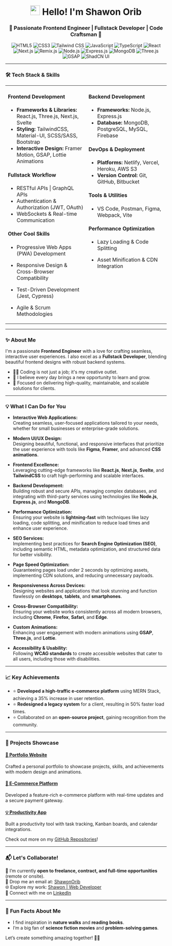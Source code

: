 <h1 align="center">
  <img src="https://emojis.slackmojis.com/emojis/images/1643514595/23132/laptop_parrot.gif?1643514595" width="30"/> 
  Hello! I'm Shawon Orib
</h1>

<h3 align="center">🚀 Passionate Frontend Engineer | Fullstack Developer | Code Craftsman 🚀</h3>

<p align="center">
  <img src="https://img.shields.io/badge/HTML5-E34F26?style=flat-square&logo=html5&logoColor=white" alt="HTML5"/>
  <img src="https://img.shields.io/badge/CSS3-1572B6?style=flat-square&logo=css3&logoColor=white" alt="CSS3"/>
  <img src="https://img.shields.io/badge/Tailwind_CSS-38B2AC?style=flat-square&logo=tailwind-css&logoColor=white" alt="Tailwind CSS"/>
  <img src="https://img.shields.io/badge/JavaScript-F7DF1E?style=flat-square&logo=javascript&logoColor=black" alt="JavaScript"/>
  <img src="https://img.shields.io/badge/TypeScript-007ACC?style=flat-square&logo=typescript&logoColor=white" alt="TypeScript"/>
  <img src="https://img.shields.io/badge/React-61DAFB?style=flat-square&logo=react&logoColor=black" alt="React"/>
  <img src="https://img.shields.io/badge/Next.js-000000?style=flat-square&logo=nextdotjs&logoColor=white" alt="Next.js"/>
  <img src="https://img.shields.io/badge/Remix-121212?style=flat-square&logo=remix&logoColor=white" alt="Remix.js"/>
  <img src="https://img.shields.io/badge/Node.js-339933?style=flat-square&logo=nodedotjs&logoColor=white" alt="Node.js"/>
  <img src="https://img.shields.io/badge/Express.js-404D59?style=flat-square&logo=express&logoColor=white" alt="Express.js"/>
  <img src="https://img.shields.io/badge/MongoDB-47A248?style=flat-square&logo=mongodb&logoColor=white" alt="MongoDB"/>
  <img src="https://img.shields.io/badge/Three.js-000000?style=flat-square&logo=three.js&logoColor=white" alt="Three.js"/>
  <img src="https://img.shields.io/badge/GSAP-88CE02?style=flat-square&logo=greensock&logoColor=white" alt="GSAP"/>
  <img src="https://img.shields.io/badge/ShadCN_UI-1A202C?style=flat-square&logo=shadcnui&logoColor=white" alt="ShadCN UI"/>
</p>


---

### 🛠️ **Tech Stack & Skills**

<div align="center">

<table>
  <tr>
    <td valign="top" width="50%">
      
#### **Frontend Development**
- **Frameworks & Libraries:** React.js, Three.js, Next.js, Svelte  
- **Styling:** TailwindCSS, Material-UI, SCSS/SASS, Bootstrap  
- **Interactive Design:** Framer Motion, GSAP, Lottie Animations  
      
#### **Fullstack Workflow**
- RESTful APIs | GraphQL APIs  
- Authentication & Authorization (JWT, OAuth)  
- WebSockets & Real-time Communication  

#### **Other Cool Skills**
- Progressive Web Apps (PWA) Development  
- Responsive Design & Cross-Browser Compatibility  
- Test-Driven Development (Jest, Cypress)  
- Agile & Scrum Methodologies  

    </td>
    <td valign="top" width="50%">
      
#### **Backend Development**
- **Frameworks:** Node.js, Express.js  
- **Database:** MongoDB, PostgreSQL, MySQL, Firebase  

#### **DevOps & Deployment**
- **Platforms:** Netlify, Vercel, Heroku, AWS S3  
- **Version Control:** Git, GitHub, Bitbucket  

#### **Tools & Utilities**
- VS Code, Postman, Figma, Webpack, Vite  

#### **Performance Optimization**
- Lazy Loading & Code Splitting  
- Asset Minification & CDN Integration  

    </td>
  </tr>
</table>

</div>

---


### ✨ **About Me**

I'm a passionate **Frontend Engineer** with a love for crafting seamless, interactive user experiences. I also excel as a **Fullstack Developer**, blending beautiful frontend designs with robust backend systems.

- 🧑‍💻 Coding is not just a job; it's my creative outlet.  
- 🌱 I believe every day brings a new opportunity to learn and grow.  
- 🎯 Focused on delivering high-quality, maintainable, and scalable solutions for clients.  

---

### 💡 **What I Can Do for You**

- **Interactive Web Applications:**  
  Creating seamless, user-focused applications tailored to your needs, whether for small businesses or enterprise-grade solutions.  

- **Modern UI/UX Design:**  
  Designing beautiful, functional, and responsive interfaces that prioritize the user experience with tools like **Figma**, **Framer**, and advanced **CSS animations**.  

- **Frontend Excellence:**  
  Leveraging cutting-edge frameworks like **React.js**, **Next.js**, **Svelte**, and **TailwindCSS** to craft high-performing and scalable interfaces.  

- **Backend Development:**  
  Building robust and secure APIs, managing complex databases, and integrating with third-party services using technologies like **Node.js**, **Express.js**, and **MongoDB**.  

- **Performance Optimization:**  
  Ensuring your website is **lightning-fast** with techniques like lazy loading, code splitting, and minification to reduce load times and enhance user experience.  

- **SEO Services:**  
  Implementing best practices for **Search Engine Optimization (SEO)**, including semantic HTML, metadata optimization, and structured data for better visibility.  

- **Page Speed Optimization:**  
  Guaranteeing pages load under 2 seconds by optimizing assets, implementing CDN solutions, and reducing unnecessary payloads.  

- **Responsiveness Across Devices:**  
  Designing websites and applications that look stunning and function flawlessly on **desktops**, **tablets**, and **smartphones**.  

- **Cross-Browser Compatibility:**  
  Ensuring your website works consistently across all modern browsers, including **Chrome**, **Firefox**, **Safari**, and **Edge**.  

- **Custom Animations:**  
  Enhancing user engagement with modern animations using **GSAP**, **Three.js**, and **Lottie**.  

- **Accessibility & Usability:**  
  Following **WCAG standards** to create accessible websites that cater to all users, including those with disabilities.  


---

### 📈 **Key Achievements**

- ⭐ **Developed a high-traffic e-commerce platform** using MERN Stack, achieving a 35% increase in user retention.  
- ⭐ **Redesigned a legacy system** for a client, resulting in 50% faster load times.  
- ⭐ Collaborated on an **open-source project**, gaining recognition from the community.  

---

### 🌟 **Projects Showcase**

#### [🔗 Portfolio Website](https://shawon-taupe.vercel.app/)  
Crafted a personal portfolio to showcase projects, skills, and achievements with modern design and animations.

#### [🛒 E-Commerce Platform](https://github.com/username/ecommerce-project)  
Developed a feature-rich e-commerce platform with real-time updates and a secure payment gateway.

#### [💡 Productivity App](https://github.com/username/productivity-app)  
Built a productivity tool with task tracking, Kanban boards, and calendar integrations.  

Check out more on my [GitHub Repositories](https://github.com/shawonorib)!  

---

### 📬 **Let's Collaborate!**

💌 I’m currently **open to freelance, contract, and full-time opportunities** (remote or onsite).  
📩 Drop me an email at: [ShawonOrib](mailto:shawonorib@gmail.com)  
🌐 Explore my work: [Shawon | Web Developer](https://shawon-taupe.vercel.app/)  
💼 Connect with me on [LinkedIn](https://www.linkedin.com/in/shawon-orib/)  

---

### 🎨 **Fun Facts About Me**

- I find inspiration in **nature walks** and **reading books**.  
- I’m a big fan of **science fiction movies** and **problem-solving games**.  

Let’s create something amazing together! 🚀✨

